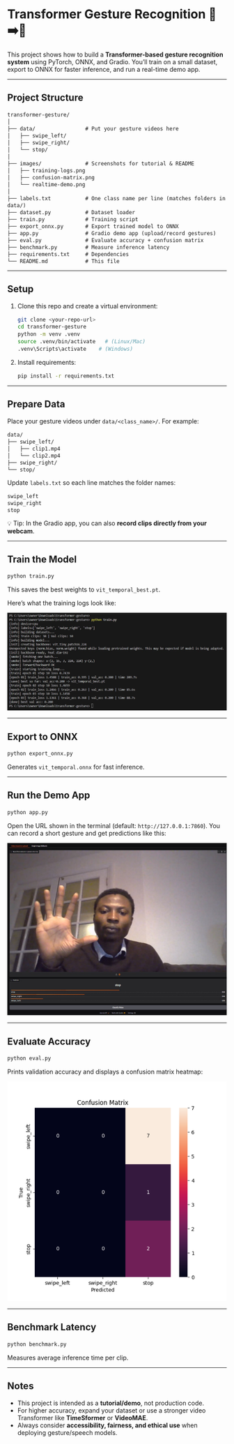 # Transformer Gesture Recognition 🎥➡️🤖  

This project shows how to build a **Transformer-based gesture recognition system** using PyTorch, ONNX, and Gradio. You’ll train on a small dataset, export to ONNX for faster inference, and run a real-time demo app.  

---

## Project Structure  

```
transformer-gesture/
│
├── data/                # Put your gesture videos here
│   ├── swipe_left/
│   ├── swipe_right/
│   └── stop/
│
├── images/              # Screenshots for tutorial & README
│   ├── training-logs.png
│   ├── confusion-matrix.png
│   └── realtime-demo.png
│
├── labels.txt           # One class name per line (matches folders in data/)
├── dataset.py           # Dataset loader
├── train.py             # Training script
├── export_onnx.py       # Export trained model to ONNX
├── app.py               # Gradio demo app (upload/record gestures)
├── eval.py              # Evaluate accuracy + confusion matrix
├── benchmark.py         # Measure inference latency
├── requirements.txt     # Dependencies
└── README.md            # This file
```

---

## Setup  

1. Clone this repo and create a virtual environment:  
   ```bash
   git clone <your-repo-url>
   cd transformer-gesture
   python -m venv .venv
   source .venv/bin/activate   # (Linux/Mac)
   .venv\Scripts\activate    # (Windows)
   ```

2. Install requirements:  
   ```bash
   pip install -r requirements.txt
   ```

---

## Prepare Data  

Place your gesture videos under `data/<class_name>/`. For example:  

```
data/
├── swipe_left/
│   ├── clip1.mp4
│   └── clip2.mp4
├── swipe_right/
└── stop/
```

Update `labels.txt` so each line matches the folder names:  

```
swipe_left
swipe_right
stop
```

💡 Tip: In the Gradio app, you can also **record clips directly from your webcam**.

---

## Train the Model  

```bash
python train.py
```

This saves the best weights to `vit_temporal_best.pt`.  

Here’s what the training logs look like:  

![Training logs](images/training-logs.png)

---

## Export to ONNX  

```bash
python export_onnx.py
```

Generates `vit_temporal.onnx` for fast inference.

---

## Run the Demo App  

```bash
python app.py
```

Open the URL shown in the terminal (default: `http://127.0.0.1:7860`). You can record a short gesture and get predictions like this:  

![Gradio demo output](images/realtime-demo.png)

---

## Evaluate Accuracy  

```bash
python eval.py
```

Prints validation accuracy and displays a confusion matrix heatmap:  

![Confusion matrix](images/confusion-matrix.png)

---

## Benchmark Latency  

```bash
python benchmark.py
```

Measures average inference time per clip.

---

## Notes  

- This project is intended as a **tutorial/demo**, not production code.  
- For higher accuracy, expand your dataset or use a stronger video Transformer like **TimeSformer** or **VideoMAE**.  
- Always consider **accessibility, fairness, and ethical use** when deploying gesture/speech models.  
